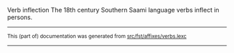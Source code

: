 Verb inflection
The 18th century Southern Saami language verbs inflect in persons.

* * *

<small>This (part of) documentation was generated from [src/fst/affixes/verbs.lexc](https://github.com/giellalt/lang-sju-x-sydlapsk/blob/main/src/fst/affixes/verbs.lexc)</small>

---

